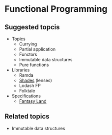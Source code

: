 # Functional Programming

## Suggested topcis
- Topics
  - Currying
  - Partial application
  - Functors
  - Immutable data structures
  - Pure functions
- Libraries
  - Ramda
  - [Shades](https://github.com/jamesmcnamara/shades) (lenses)
  - Lodash FP
  - Folktale
- Specifications
  - [Fantasy Land](https://github.com/fantasyland/fantasy-land)

## Related topics
- Immutable data structures
